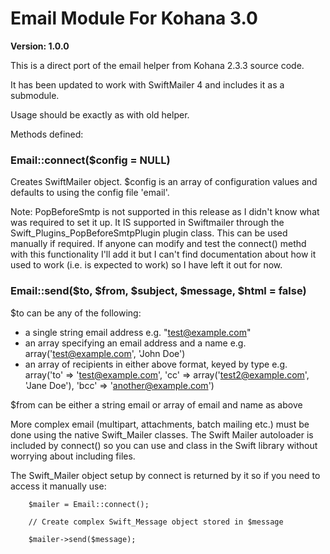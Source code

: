 Email Module For Kohana 3.0
=================================

**Version: 1.0.0**

This is a direct port of the email helper from Kohana 2.3.3 source code.

It has been updated to work with SwiftMailer 4 and includes it as a submodule.

Usage should be exactly as with old helper.

Methods defined:

### Email::connect($config = NULL)

Creates SwiftMailer object. $config is an array of configuration values and defaults to using the config file 'email'.

Note: PopBeforeSmtp is not supported in this release as I didn't know what was required to set it up.
It IS supported in Swiftmailer through the Swift_Plugins_PopBeforeSmtpPlugin plugin class. This can be used manually if required.
If anyone can modify and test the connect() methd with this functionality I'll add it but I can't find documentation about how it used to work (i.e. is expected to work) so I have left it out for now.

### Email::send($to, $from, $subject, $message, $html = false)

$to can be any of the following:

*  a single string email address e.g. "test@example.com"
*  an array specifying an email address and a name e.g. array('test@example.com', 'John Doe')
*  an array of recipients in either above format, keyed by type e.g. array('to' => 'test@example.com', 'cc' => array('test2@example.com', 'Jane Doe'), 'bcc' => 'another@example.com')

$from can be either a string email or array of email and name as above

More complex email (multipart, attachments, batch mailing etc.) must be done using the native Swift_Mailer classes. The Swift Mailer autoloader is included by connect() so you can use and class in the Swift library without worrying about including files.

The Swift_Mailer object setup by connect is returned by it so if you need to access it manually use:

        $mailer = Email::connect();

        // Create complex Swift_Message object stored in $message

        $mailer->send($message);

